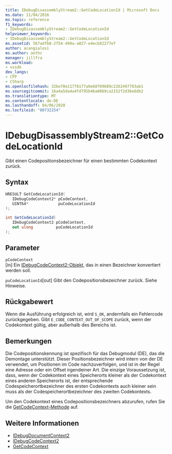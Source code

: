 ```yaml
---
title: IDebugDisassemblyStream2::GetCodeLocationId | Microsoft Docs
ms.date: 11/04/2016
ms.topic: reference
f1_keywords:
- IDebugDisassemblyStream2::GetCodeLocationId
helpviewer_keywords:
- IDebugDisassemblyStream2::GetCodeLocationId
ms.assetid: 567adfb8-2f54-499a-a027-e4ecb82277ef
author: acangialosi
ms.author: anthc
manager: jillfra
ms.workload:
- vssdk
dev_langs:
- CPP
- CSharp
ms.openlocfilehash: 32be70e11776177a0e68f09689c2262497703ab1
ms.sourcegitcommit: 16a4a5da4a4fd795b46a0869ca2152f2d36e6db2
ms.translationtype: MT
ms.contentlocale: de-DE
ms.lasthandoff: 04/06/2020
ms.locfileid: "80732254"
---
```

# <a name="idebugdisassemblystream2getcodelocationid"></a>IDebugDisassemblyStream2::GetCodeLocationId
Gibt einen Codepositionsbezeichner für einen bestimmten Codekontext zurück.

## <a name="syntax"></a>Syntax

```cpp
HRESULT GetCodeLocationId( 
   IDebugCodeContext2* pCodeContext,
   UINT64*             puCodeLocationId
);
```

```csharp
int GetCodeLocationId( 
   IDebugCodeContext2 pCodeContext,
   out ulong          puCodeLocationId
);
```

## <a name="parameters"></a>Parameter
`pCodeContext`\
[in] Ein [IDebugCodeContext2-Objekt,](../../../extensibility/debugger/reference/idebugcodecontext2.md) das in einen Bezeichner konvertiert werden soll.

`puCodeLocationId`[out] Gibt den Codepositionsbezeichner zurück. Siehe Hinweise.

## <a name="return-value"></a>Rückgabewert
 Wenn die Ausführung erfolgreich ist, wird `S_OK`, andernfalls ein Fehlercode zurückgegeben. Gibt `E_CODE_CONTEXT_OUT_OF_SCOPE` zurück, wenn der Codekontext gültig, aber außerhalb des Bereichs ist.

## <a name="remarks"></a>Bemerkungen
 Die Codepositionskennung ist spezifisch für das Debugmodul (DE), das die Demontage unterstützt. Dieser Positionsbezeichner wird intern von der DE verwendet, um Positionen im Code nachzuverfolgen, und ist in der Regel eine Adresse oder ein Offset irgendeiner Art. Die einzige Voraussetzung ist, dass, wenn der Codekontext eines Speicherorts kleiner als der Codekontext eines anderen Speicherorts ist, der entsprechende Codespeicherortbezeichner des ersten Codekontexts auch kleiner sein muss als der Codespeicherortbezeichner des zweiten Codekontexts.

 Um den Codekontext eines Codepositionsbezeichners abzurufen, rufen Sie die [GetCodeContext-Methode](../../../extensibility/debugger/reference/idebugdisassemblystream2-getcodecontext.md) auf.

## <a name="see-also"></a>Weitere Informationen
- [IDebugDocumentContext2](../../../extensibility/debugger/reference/idebugdocumentcontext2.md)
- [IDebugCodeContext2](../../../extensibility/debugger/reference/idebugcodecontext2.md)
- [GetCodeContext](../../../extensibility/debugger/reference/idebugdisassemblystream2-getcodecontext.md)
